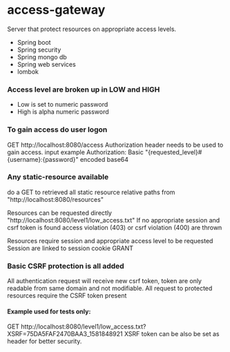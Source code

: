 # access-gateway
Server that protect resources on appropriate access levels.

* Spring boot
* Spring security
* Spring mongo db
* Spring web services
* lombok


### Access level are broken up in LOW and HIGH
* Low is set to numeric password
* High is alpha numeric password


### To gain access do user logon
GET http://localhost:8080/access
Authorization header needs to be used to gain access.
input example Authorization: Basic "{requested_level}#{username}:{password}" encoded base64 


### Any static-resource available 
do a GET to retrieved all static resource relative paths from "http://localhost:8080/resources"

Resources can be requested directly "http://localhost:8080/level1/low_access.txt" 
If no appropriate session and csrf token is found access violation (403) or csrf violation (400) are thrown

Resources require session and appropriate access level to be requested 
Session are linked to session cookie GRANT

### Basic CSRF protection is all added
All authentication request will receive new csrf token, token are only readable from same domain and not modifiable. 
All request to protected resources require the CSRF token present

#### Example used for tests only:
GET  http://localhost:8080/level1/low_access.txt?XSRF=75DA5FAF2470BAA3_1581848921
XSRF token can be also be set as header for better security.
